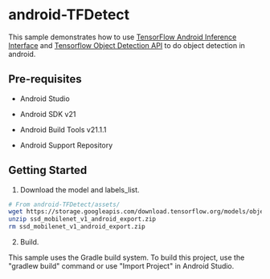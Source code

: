 # android-TFDetect

This sample demonstrates how to use [TensorFlow Android Inference Interface](https://github.com/tensorflow/tensorflow/blob/master/tensorflow/contrib/android) and [Tensorflow Object Detection API](https://github.com/tensorflow/models/tree/master/object_detection/) to do object detection in android.


## Pre-requisites

- Android Studio

- Android SDK v21

- Android Build Tools v21.1.1

- Android Support Repository


## Getting Started

1. Download the model and labels_list.

```bash
# From android-TFDetect/assets/
wget https://storage.googleapis.com/download.tensorflow.org/models/object_detection/ssd_mobilenet_v1_android_export.zip
unzip ssd_mobilenet_v1_android_export.zip
rm ssd_mobilenet_v1_android_export.zip
```

2. Build.

This sample uses the Gradle build system. To build this project, use the "gradlew build" command or use "Import Project" in Android Studio.
